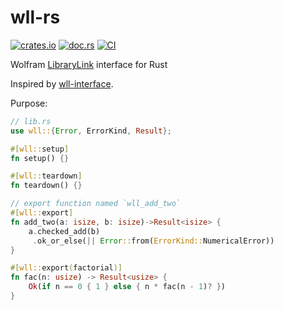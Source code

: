 # wll-rs

[![crates.io](https://img.shields.io/crates/v/wll-rs.svg)](https://crates.io/crates/wll-rs)
[![doc.rs](https://docs.rs/wll-rs/badge.svg)](https://docs.rs/wll-rs)
[![CI](https://github.com/miRoox/wll-rs/workflows/CI/badge.svg)](https://github.com/miRoox/wll-rs/actions?query=workflow%3ACI)

Wolfram [LibraryLink](http://reference.wolfram.com/language/LibraryLink/tutorial/Overview.html) interface for Rust

Inspired by [wll-interface](https://github.com/njpipeorgan/wll-interface).

Purpose:

```rust
// lib.rs
use wll::{Error, ErrorKind, Result};

#[wll::setup]
fn setup() {}

#[wll::teardown]
fn teardown() {}

// export function named `wll_add_two`
#[wll::export]
fn add_two(a: isize, b: isize)->Result<isize> {
    a.checked_add(b)
     .ok_or_else(|| Error::from(ErrorKind::NumericalError))
}

#[wll::export(factorial)]
fn fac(n: usize) -> Result<usize> {
    Ok(if n == 0 { 1 } else { n * fac(n - 1)? })
}
```
